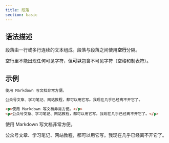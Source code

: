 ```yaml
---
title: 段落
section: basic
---
```


## 语法描述

段落由一行或多行连续的文本组成。段落与段落之间使用**空行**分隔。

空行里不能出现任何可见字符，但**可以**包含不可见字符（空格和制表符）。

## 示例

```md
使用 Markdown 写文档非常方便。

公众号文章、学习笔记、网站教程，都可以用它写。我现在几乎已经离不开它了。
```

```html
<p>使用 Markdown 写文档非常方便。</p>
<p>公众号文章、学习笔记、网站教程，都可以用它写。我现在几乎已经离不开它了。</p>
```

<div class="exmp">
  <p>使用 Markdown 写文档非常方便。</p>
  <p>公众号文章、学习笔记、网站教程，都可以用它写。我现在几乎已经离不开它了。</p>
</div>

